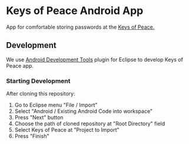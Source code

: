 # Keys of Peace Android App

App for comfortable storing passwords at the [Keys of Peace.][1]

## Development

We use [Android Development Tools][2] plugin for Eclipse to develop Keys of Peace app.

### Starting Development

After cloning this repository:

1. Go to Eclipse menu "File / Import"
2. Select "Android / Existing Android Code into workspace"
3. Press "Next" button
4. Choose the path of cloned repository at "Root Directory" field
5. Select Keys of Peace at "Project to Import"
6. Press "Finish"


  [1]: https://github.com/quasiyoke/keys_of_peace
  [2]: http://developer.android.com/tools/sdk/eclipse-adt.html

